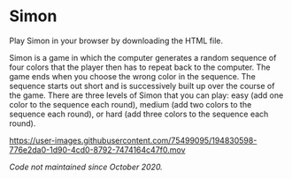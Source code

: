 # Simon

Play Simon in your browser by downloading the HTML file.

Simon is a game in which the computer generates a random sequence of four colors that the player then has to repeat back to the computer. The
game ends when you choose the wrong color in the sequence. The sequence starts out short and is successively built up over the course of the game. There 
are three levels of Simon that you can play: easy (add one color to the sequence each round), medium (add two colors to the sequence each round), or 
hard (add three colors to the sequence each round).

https://user-images.githubusercontent.com/75499095/194830598-776e2da0-1d90-4cd0-8792-7474164c47f0.mov

*Code not maintained since October 2020.*
